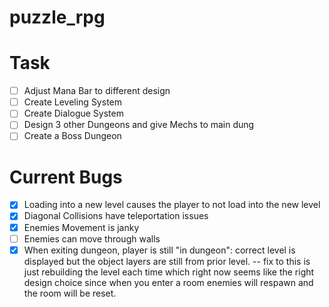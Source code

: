 # puzzle_rpg

# Task
- [ ] Adjust Mana Bar to different design
- [ ] Create Leveling System
- [ ] Create Dialogue System
- [ ] Design 3 other Dungeons and give Mechs to main dung
- [ ] Create a Boss Dungeon

# Current Bugs
- [X] Loading into a new level causes the player to not load into the new level
- [X] Diagonal Collisions have teleportation issues
- [X] Enemies Movement is janky
- [ ] Enemies can move through walls
- [X] When exiting dungeon, player is still "in dungeon":
    correct level is displayed but the object layers are still from prior level.
    -- fix to this is just rebuilding the level each time which right now seems like the right design choice since when you enter a room enemies will respawn and the room will be reset.